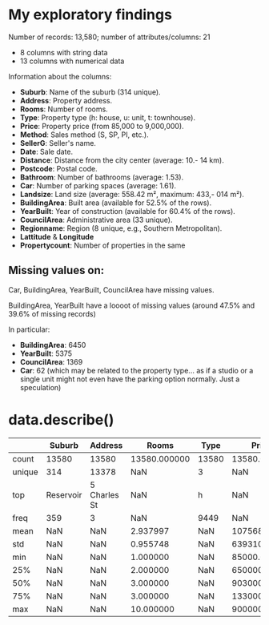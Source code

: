 # My exploratory findings

Number of records: 13,580; number of attributes/columns: 21

- 8 columns with string data
- 13 columns with numerical data

Information about the columns:
- **Suburb**: Name of the suburb (314 unique).
- **Address**: Property address.
- **Rooms**: Number of rooms.
- **Type**: Property type (h: house, u: unit, t: townhouse).
- **Price**: Property price (from 85,000 to 9,000,000).
- **Method**: Sales method (S, SP, PI, etc.).
- **SellerG**: Seller's name.
- **Date**: Sale date.
- **Distance**: Distance from the city center (average: 10.- 14 km).
- **Postcode**: Postal code.
- **Bathroom**: Number of bathrooms (average: 1.53).
- **Car**: Number of parking spaces (average: 1.61).
- **Landsize**: Land size (average: 558.42 m², maximum: 433,- 014 m²).
- **BuildingArea**: Built area (available for 52.5% of the rows).
- **YearBuilt**: Year of construction (available for 60.4% of the rows).
- **CouncilArea**: Administrative area (33 unique).
- **Regionname**: Region (8 unique, e.g., Southern Metropolitan).
- **Lattitude** & **Longitude**
- **Propertycount**: Number of properties in the same 


## Missing values on:
Car, BuildingArea, YearBuilt, CouncilArea have missing values.

BuildingArea, YearBuilt have a loooot of missing values (around 47.5% and 39.6% of missing records)

In particular:
- **BuildingArea**:     6450
- **YearBuilt**:        5375
- **CouncilArea**:      1369
- **Car**:                62 (which may be related to the property type... as if a studio or a single unit might not even have the parking option normally. Just a speculation)


# data.describe()

|                  | Suburb       | Address        | Rooms         | Type | Price        | Method | SellerG | Date      | Distance     | Postcode    | Bedroom2     | Bathroom       | Car          | Landsize     | BuildingArea | YearBuilt   | CouncilArea  | Lattitude   | Longtitude   | Regionname             | Propertycount |
|------------------|--------------|----------------|---------------|------|--------------|--------|---------|-----------|--------------|-------------|--------------|----------------|--------------|--------------|--------------|-------------|--------------|-------------|--------------|------------------------|----------------|
| count            | 13580        | 13580          | 13580.000000  | 13580| 13580.000000 | 13580  | 13580   | 13580     | 13580.000000 | 13580.000000| 13580.000000 | 13580.000000   | 13518.000000 | 13580.000000 | 7130.000000  | 8205.000000 | 12211        | 13580.000000| 13580.000000 | 13580                  | 13580.000000   |
| unique           | 314          | 13378          | NaN           | 3    | NaN          | 5      | 268     | 58        | NaN          | NaN         | NaN          | NaN            | NaN          | NaN          | NaN          | NaN         | 33           | NaN         | NaN          | 8                      | NaN            |
| top              | Reservoir    | 5 Charles St   | NaN           | h    | NaN          | S      | Nelson  | 27/05/2017| NaN          | NaN         | NaN          | NaN            | NaN          | NaN          | NaN          | NaN         | Moreland     | NaN         | NaN          | Southern Metropolitan | NaN            |
| freq             | 359          | 3              | NaN           | 9449 | NaN          | 9022   | 1565    | 473       | NaN          | NaN         | NaN          | NaN            | NaN          | NaN          | NaN          | NaN         | 1163         | NaN         | NaN          | 4695                  | NaN            |
| mean             | NaN          | NaN            | 2.937997      | NaN  | 1075684.000  | NaN    | NaN     | NaN       | 10.137776    | 3105.301915 | 2.914728     | 1.534242       | 1.610075     | 558.416127   | 151.967650   | 1964.684217| NaN          | -37.809203  | 144.995216   | NaN                   | 7454.417378    |
| std              | NaN          | NaN            | 0.955748      | NaN  | 639310.700   | NaN    | NaN     | NaN       | 5.868725     | 90.676964   | 0.965921     | 0.691712       | 0.962634     | 3990.669241  | 541.014538   | 37.273762  | NaN          | 0.079260    | 0.103916     | NaN                   | 4378.581772    |
| min              | NaN          | NaN            | 1.000000      | NaN  | 85000.000    | NaN    | NaN     | NaN       | 0.000000     | 3000.000000 | 0.000000     | 0.000000       | 0.000000     | 0.000000     | 0.000000     | 1196.000000| NaN          | -38.182550  | 144.431810   | NaN                   | 249.000000     |
| 25%              | NaN          | NaN            | 2.000000      | NaN  | 650000.000   | NaN    | NaN     | NaN       | 6.100000     | 3044.000000 | 2.000000     | 1.000000       | 1.000000     | 177.000000   | 93.000000    | 1940.000000| NaN          | -37.856822  | 144.929600   | NaN                   | 4380.000000    |
| 50%              | NaN          | NaN            | 3.000000      | NaN  | 903000.000   | NaN    | NaN     | NaN       | 9.200000     | 3084.000000 | 3.000000     | 1.000000       | 2.000000     | 440.000000   | 126.000000   | 1970.000000| NaN          | -37.802355  | 145.000100   | NaN                   | 6555.000000    |
| 75%              | NaN          | NaN            | 3.000000      | NaN  | 1330000.000  | NaN    | NaN     | NaN       | 13.000000    | 3148.000000 | 3.000000     | 2.000000       | 2.000000     | 651.000000   | 174.000000   | 1999.000000| NaN          | -37.756400  | 145.058305   | NaN                   | 10331.000000   |
| max              | NaN          | NaN            | 10.000000     | NaN  | 9000000.000  | NaN    | NaN     | NaN       | 48.100000    | 3977.000000 | 20.000000    | 8.000000       | 10.000000    | 433014.000000| 44515.000000 | 2018.000000| NaN          | -37.408530  | 145.526350   | NaN                   | 21650.000000   |
